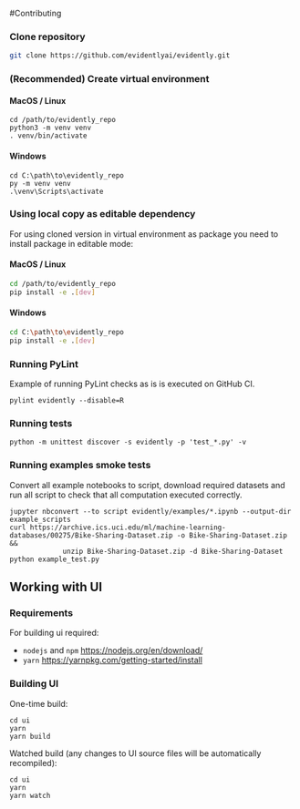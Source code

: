 #Contributing

### Clone repository

```sh
git clone https://github.com/evidentlyai/evidently.git
```

### (Recommended) Create virtual environment

#### MacOS / Linux
```shell
cd /path/to/evidently_repo
python3 -m venv venv
. venv/bin/activate
```

#### Windows
```commandline
cd C:\path\to\evidently_repo
py -m venv venv
.\venv\Scripts\activate
```

### Using local copy as editable dependency
For using cloned version in virtual environment as package you need to install package in editable mode:

#### MacOS / Linux
```sh
cd /path/to/evidently_repo
pip install -e .[dev]
```

#### Windows
```sh
cd C:\path\to\evidently_repo
pip install -e .[dev]
```

### Running PyLint
Example of running PyLint checks as is is executed on GitHub CI.
```shell
pylint evidently --disable=R
```

### Running tests

```shell
python -m unittest discover -s evidently -p 'test_*.py' -v
```

### Running examples smoke tests

Convert all example notebooks to script, download required datasets and run all script to check that all computation executed correctly.

```shell
jupyter nbconvert --to script evidently/examples/*.ipynb --output-dir example_scripts
curl https://archive.ics.uci.edu/ml/machine-learning-databases/00275/Bike-Sharing-Dataset.zip -o Bike-Sharing-Dataset.zip &&
             unzip Bike-Sharing-Dataset.zip -d Bike-Sharing-Dataset
python example_test.py
```

## Working with UI

### Requirements

For building ui required:
- `nodejs` and `npm` https://nodejs.org/en/download/
- `yarn` https://yarnpkg.com/getting-started/install

### Building UI

One-time build:
```shell
cd ui
yarn
yarn build
```

Watched build (any changes to UI source files will be automatically recompiled):
```shell
cd ui
yarn
yarn watch
```